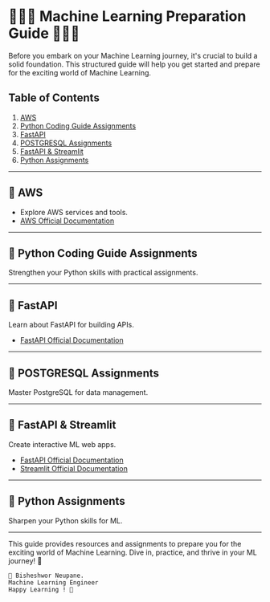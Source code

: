 #  🚀🚀🚀 Machine Learning Preparation Guide 🚀🚀🚀

Before you embark on your Machine Learning journey, it's crucial to build a solid foundation. 
This structured guide will help you get started and prepare for the exciting world of Machine Learning.


## Table of Contents

1. [AWS](https://github.com/bsheshwor/Fuse-Training-Complete/tree/main/AWS)
2. [Python Coding Guide Assignments](https://github.com/bsheshwor/Fuse-Training-Complete/tree/main/Python-Coding-Guide-Assignments)
3. [FastAPI](https://github.com/bsheshwor/Fuse-Training-Complete/tree/main/FastAPI)
4. [POSTGRESQL Assignments](https://github.com/bsheshwor/Fuse-Training-Complete/tree/main/POSTGRESQL_Assignments)
5. [FastAPI & Streamlit](https://github.com/bsheshwor/Fuse-Training-Complete/tree/main/fastAPI%26Streamlit)
6. [Python Assignments](https://github.com/bsheshwor/Fuse-Training-Complete/tree/main/Python-Assignment)

---

##  🚀 AWS
- Explore AWS services and tools.
- [AWS Official Documentation](https://docs.aws.amazon.com/)

---

##  🚀 Python Coding Guide Assignments
Strengthen your Python skills with practical assignments.

---

##  🚀 FastAPI
Learn about FastAPI for building APIs.
- [FastAPI Official Documentation](https://fastapi.tiangolo.com/)

---

##  🚀 POSTGRESQL Assignments
Master PostgreSQL for data management.

---

##  🚀 FastAPI & Streamlit
Create interactive ML web apps.
- [FastAPI Official Documentation](https://fastapi.tiangolo.com/)
- [Streamlit Official Documentation](https://docs.streamlit.io/)

---

##  🚀 Python Assignments
Sharpen your Python skills for ML.

---

This guide provides resources and assignments to prepare you for the exciting world of Machine Learning. Dive in, practice, and thrive in your ML journey! 🚀

```
🚀 Bisheshwor Neupane.
Machine Learning Engineer
Happy Learning ! 🚀
```
